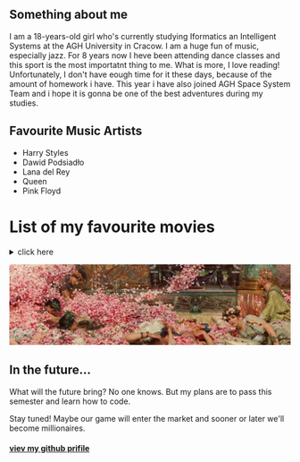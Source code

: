 ## Something about me 
I am a 18-years-old girl who's currently studying Iformatics an Intelligent Systems at the AGH University in Cracow. I am a huge fun of music, especially jazz. For 8 years now I heve been attending dance classes and this sport is the most importatnt thing to me. What is more, I love reading! Unfortunately, I don't have eough time for it these days, because of the amount of homework i have. This year i have also joined AGH Space System Team and i hope it is gonna be one of the best adventures during my studies.

## Favourite Music Artists
- Harry Styles
- Dawid Podsiadło
- Lana del Rey
- Queen 
- Pink Floyd

# List of my favourite movies
<details>
  <summary>click here</summary>
  - "The Shawshank Redemption" Frank Darabont
  - "Interstellar" 
  - "Forest Gump" Robert Zemeckis
  - "The Green Mile" Frank Darabont
  - "Schindler's list" Steven Spielberg
  </details>
  
  
  ![](https://github.com/martynabaran/martynabaran.github.io/blob/main/zdjecie.jpg)
  
  ## In the future...
What will the future bring? No one knows. But my plans are to pass this semester and learn how to code.

Stay tuned! Maybe our game will enter the market and sooner or later we'll become millionaires.

#### [viev my github prifile](https://github.com/martynabaran)
  

